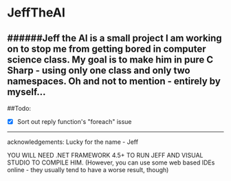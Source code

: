# JeffTheAI
######Jeff the AI is a small project I am working on to stop me from getting bored in computer science class. My goal is to make him in pure C Sharp - using only one class and only two namespaces. Oh and not to mention - entirely by myself...
----
##Todo:
- [x] Sort out reply function's "foreach" issue

---
acknowledgements: Lucky for the name - Jeff

YOU WILL NEED .NET FRAMEWORK 4.5+ TO RUN JEFF AND VISUAL STUDIO TO COMPILE HIM.
(However, you can use some web based IDEs online - they usually tend to have a worse result, though)
